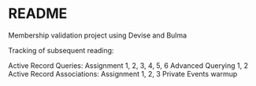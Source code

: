# README

Membership validation project using Devise and Bulma

Tracking of subsequent reading:

Active Record Queries:
Assignment 1, 2, 3, 4, 5, 6
Advanced Querying 1, 2
Active Record Associations:
Assignment 1, 2, 3
Private Events warmup
